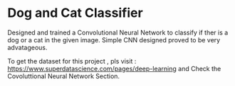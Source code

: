 # Dog and Cat Classifier
Designed and trained a Convolutional Neural Network to classify if ther is a dog or a cat in the given image. Simple CNN designed proved to be very advatageous.
 
 To get the dataset for this project , pls visit : https://www.superdatascience.com/pages/deep-learning
 and Check the Covoluttional Neural Network Section. 
 
